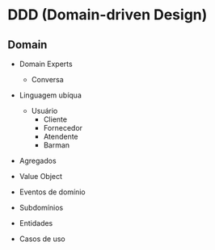 # DDD (Domain-driven Design)

## Domain

- Domain Experts
  - Conversa
- Linguagem ubíqua
  - Usuário
    - Cliente
    - Fornecedor
    - Atendente
    - Barman

- Agregados
- Value Object
- Eventos de domínio
- Subdomínios 
- Entidades
- Casos de uso